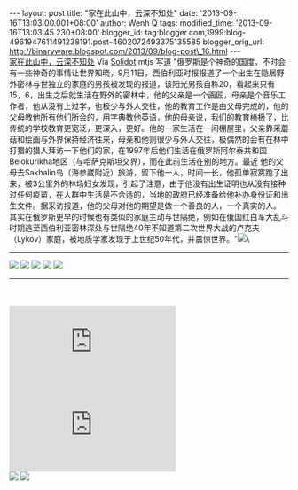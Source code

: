 --- layout: post title: "家在此山中，云深不知处" date:
'2013-09-16T13:03:00.001+08:00' author: Wenh Q tags: modified\_time:
'2013-09-16T13:03:45.230+08:00' blogger\_id:
tag:blogger.com,1999:blog-4961947611491238191.post-4602072493375135585
blogger\_orig\_url:
http://binaryware.blogspot.com/2013/09/blog-post\_16.html ---
[\
家在此山中，云深不知处](http://solidot.org.feedsportal.com/c/33236/f/556826/s/31264aee/sc/38/l/0L0Ssolidot0Borg0Cstory0Dsid0F36435/story01.htm)
Via [Solidot](http://www.solidot.org/)
mtjs 写道
"俄罗斯是个神奇的国度，不时会有一些神奇的事情让世界知晓，9月11日，西伯利亚时报报道了一个出生在隐居野外密林与世独立的家庭的男孩被发现的报道，该阳光男孩自称20，看起来只有15，6，出生之后就生活在野外的密林中，他的父亲是一个画匠，母亲是个音乐工作者，他从没有上过学，也极少与外人交往，他的教育工作是由父母完成的，他的父母教他所有他们所会的，用字典教他英语，他的母亲说，我们的教育棒极了，比传统的学校教育更宽泛，更深入，更好。他的一家生活在一间棚屋里，父亲靠采蘑菇和绘画与外界保持经济往来，母亲和他则很少与外人交往，极偶然的会有在林中打猎的猎人拜访一下他们的家，在1997年后他们生活在俄罗斯阿尔泰共和国Belokurikha地区（与哈萨克斯坦交界），而在此前生活在别的地方。最近
他的父母去Sakhalin岛（海参崴附近）旅游，留下他一人，时间一长，他孤单寂寞跑了出来，被3公里外的林场妇女发现，引起了注意，由于他没有出生证明也从没有接种过任何疫苗，在人群中生活是不合适的，当地的政府已经准备给他补办身份证和出生文件。据采访报道，他的父母对他的期望是做一个善良的人，一个真实的人。
其实在俄罗斯更早的时候也有类似的家庭主动与世隔绝，例如在俄国红白军大乱斗时期逃至西伯利亚密林深处与世隔绝40年不知道第二次世界大战的卢克夫（Lykov）家庭，被地质学家发现于上世纪50年代，并震惊世界。"![](http://solidot.org.feedsportal.com/c/33236/f/556826/s/31264aee/sc/38/mf.gif)\
  ------------------------------------------------------------------------------------------------------------------------------------------------------------------------------------------------------------------------------------------------------------------------------------------------------------------------------------------------------------------------------------------------------------------------------------------------------------------------------------------------------------------------------------------------------------------------------------------------------------------------------------------------------------------------------------------------------------------------------------------------------------------------------------------------------------------------------------------------------------------------------------------------------------------------------------------------------------------------------------------------------------------------------------------------------------------------------------------------------------------------------------------------------------------------------------------------------------------------------------------------------------------------------------------------------------------------------------------ --
  [![](http://res3.feedsportal.com/social/twitter.png)](http://share.feedsportal.com/share/twitter/?u=http%3A%2F%2Fwww.solidot.org%2Fst%20%20%20ory%3Fsid%3D36435&t=%E5%AE%B6%E5%9C%A8%E6%AD%A4%E5%B1%B1%E4%B8%AD%EF%BC%8C%E4%BA%91%E6%B7%B1%E4%B8%8D%E7%9F%A5%E5%A4%84) [![](http://res3.feedsportal.com/social/facebook.png)](http://share.feedsportal.com/share/facebook/?u=http%3A%2F%2Fwww.solidot.org%2Fstory%3Fsid%3D36435&t=%E5%AE%B6%E5%9C%A8%E6%AD%A4%E5%B1%B1%E4%B8%AD%EF%BC%8C%E4%BA%91%E6%B7%B1%E4%B8%8D%E7%9F%A5%E5%A4%84) [![](http://res3.feedsportal.com/social/linkedin.png)](http://share.feedsportal.com/share/linkedin/?u=http%3A%2F%2Fwww.solidot.org%2Fstory%3Fsid%3D36435&t=%E5%AE%B6%E5%9C%A8%E6%AD%A4%E5%B1%B1%E4%B8%AD%EF%BC%8C%E4%BA%91%E6%B7%B1%E4%B8%8D%E7%9F%A5%E5%A4%84) [![](http://res3.feedsportal.com/social/googleplus.png)](http://share.feedsportal.com/share/gplus/?u=http%3A%2F%2Fwww.solidot.org%2Fstory%3Fsid%3D36435&t=%E5%AE%B6%E5%9C%A8%E6%AD%A4%E5%B1%B1%E4%B8%AD%EF%BC%8C%E4%BA%91%E6%%20%20%20B7%B1%E4%B8%8D%E7%9F%A5%E5%A4%84) [![](http://res3.feedsportal.com/social/email.png)](http://share.feedsportal.com/share/email/?u=http%3A%2F%2Fwww.solidot.org%2Fstory%3Fsid%3D36435&t=%E5%AE%B6%E5%9C%A8%E6%AD%A4%E5%B1%B1%E4%B8%AD%EF%BC%8C%E4%BA%91%E6%B7%B1%E4%B8%8D%E7%9F%A5%E5%A4%84)   
  ------------------------------------------------------------------------------------------------------------------------------------------------------------------------------------------------------------------------------------------------------------------------------------------------------------------------------------------------------------------------------------------------------------------------------------------------------------------------------------------------------------------------------------------------------------------------------------------------------------------------------------------------------------------------------------------------------------------------------------------------------------------------------------------------------------------------------------------------------------------------------------------------------------------------------------------------------------------------------------------------------------------------------------------------------------------------------------------------------------------------------------------------------------------------------------------------------------------------------------------------------------------------------------------------------------------------------------------ --

\
\
[![](http://da.feedsportal.com/r/173608510681/u/49/f/556826/c/33236/s/31264aee/a2.img)](http://da.feedsportal.com/r/173608510681/u/49/f/556826/c/33236/s/31264aee/a2.htm)![](http://pi.feedsportal.com/r/173608510681/u/49/f/556826/c/33236/s/31264aee/a2t.img)\
[![](http://feeds.feedburner.com/~ff/solidot?d=yIl2AUoC8zA)](http://feeds.feedburner.com/~ff/solidot?a=x_OKuL0AwCo:O2nQnVPKZWk:yIl2AUoC8zA)
[![](http://feeds.feedburner.com/~ff/solidot?d=7Q72WNTAKBA)](http://feeds.feedburner.com/~ff/solidot?a=x_OKuL0AwCo:O2nQnVPKZWk:7Q72WNTAKBA)
